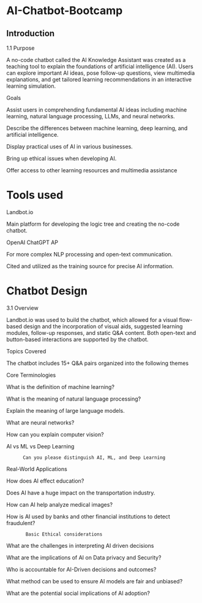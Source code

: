 # AI-Chatbot-Bootcamp

## Introduction 
1.1 Purpose 

A no-code chatbot called the AI Knowledge Assistant was created as a teaching tool to explain the foundations of artificial intelligence (AI). Users can explore important AI ideas, pose follow-up questions, view multimedia explanations, and get tailored learning recommendations in an interactive learning simulation. 

Goals 

Assist users in comprehending fundamental AI ideas including machine learning, natural language processing, LLMs, and neural networks. 

Describe the differences between machine learning, deep learning, and artificial intelligence. 

Display practical uses of AI in various businesses. 

Bring up ethical issues when developing AI. 

Offer access to other learning resources and multimedia assistance 


# Tools used


Landbot.io 

Main platform for developing the logic tree and creating the no-code chatbot. 


OpenAI ChatGPT AP 

For more complex NLP processing and open-text communication. 


Cited and utilized as the training source for precise AI information. 

 

# Chatbot Design 

3.1 Overview 

 

Landbot.io was used to build the chatbot, which allowed for a visual flow-based design and the incorporation of visual aids, suggested learning modules, follow-up responses, and static Q&A content. Both open-text and button-based interactions are supported by the chatbot. 

 

Topics Covered 

The chatbot includes 15+ Q&A pairs organized into the following themes 

 

Core Terminologies 

What is the definition of machine learning?   

What is the meaning of natural language processing? 

Explain the meaning of large language models.   

What are neural networks?   

How can you explain computer vision?   

AI vs ML vs Deep Learning 

          Can you please distinguish AI, ML, and Deep Learning  

 

Real-World Applications 

How does AI effect education? 

Does AI have a huge impact on the transportation industry. 

How can AI help analyze medical images? 

How is AI used by banks and other financial institutions to detect fraudulent? 

 

           Basic Ethical considerations 

What are the challenges in interpreting AI driven decisions 

What are the implications of AI on Data privacy and Security? 

Who is accountable for AI-Driven decisions and outcomes? 

What method can be used to ensure AI models are fair and unbiased? 

What are the potential social implications of AI adoption? 
 


